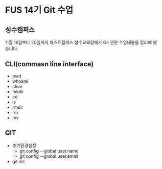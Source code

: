 # FUS 14기 Git 수업
## 성수캠퍼스
11월 16일부터 20일까지 패스트캠퍼스 성수교육장에서 Git 관련 수업내용을 정리해 봤습니다.

## CLI(commasn line interface)
- pwd
- whoami
- clear
- mkdir
- cd
- ls
- rmdir
- rm
- mv

## GIT
- 초기환경설정
  - git config --global user.name
  - git config --global user.email
- git init

